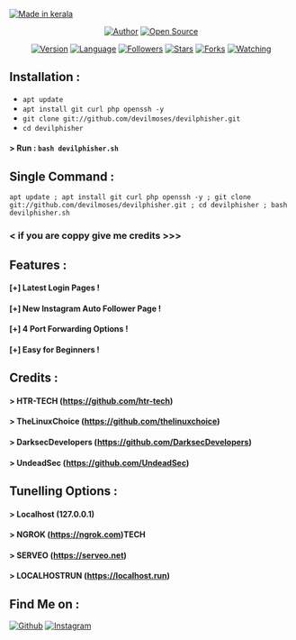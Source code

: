 <p align="left">
<a href="#"><img title="Made in kerala" src="https://img.shields.io/badge/MADE%20IN-kerala-green?colorA=%23ff0000&colorB=%23017e40&style=for-the-badge"></a>
</p>
<p align="center">

</p>
<p align="center">
<a href="https://github.com/devilmoses"><img title="Author" src="https://img.shields.io/badge/Author-htr--tech-red.svg?style=for-the-badge&logo=github"></a>
<a href="#"><img title="Open Source" src="https://img.shields.io/badge/Open%20Source-%E2%9D%A4-green?style=for-the-badge"></a>
</p>
<p align="center">
<a href="#"><img title="Version" src="https://img.shields.io/badge/Version-2.0-green.svg?style=flat-square"></a>
<a href="#"><img title="Language" src="https://badges.frapsoft.com/bash/v1/bash.png?v=103"></a>
<a href="https://github.com/devilmoses/followers"><img title="Followers" src="https://img.shields.io/github/followers/devilmoses?color=blue&style=flat-square"></a>
<a href="https://github.devilmoses/zphisher/stargazers/"><img title="Stars" src="https://img.shields.io/github/stars/devilmoses/devilphisher?color=red&style=flat-square"></a>
<a href="https://github.com/devilmoses/zphisher/network/members"><img title="Forks" src="https://img.shields.io/github/forks/devilmoses/zphisher?color=red&style=flat-square"></a>
<a href="https://github.com/devilmoses/zphisher/watchers"><img title="Watching" src="https://img.shields.io/github/watchers/devilmoses/zphisher?label=Watchers&color=blue&style=flat-square"></a>
</p>

## Installation :

* `apt update`
* `apt install git curl php openssh -y`
* `git clone git://github.com/devilmoses/devilphisher.git`
* `cd devilphisher`
#### > Run : `bash devilphisher.sh`

## Single Command :
```
apt update ; apt install git curl php openssh -y ; git clone git://github.com/devilmoses/devilphisher.git ; cd devilphisher ; bash devilphisher.sh
```

### < if you are coppy give me credits >>>

## Features :
#### [+] Latest Login Pages !
#### [+] New Instagram Auto Follower Page !
#### [+] 4 Port Forwarding Options !
#### [+] Easy for Beginners !

## Credits :
#### > HTR-TECH (https://github.com/htr-tech)
#### > TheLinuxChoice (https://github.com/thelinuxchoice)
#### > DarksecDevelopers (https://github.com/DarksecDevelopers)
#### > UndeadSec (https://github.com/UndeadSec)

## Tunelling Options :
#### > Localhost (127.0.0.1)
#### > NGROK (https://ngrok.com)TECH
#### > SERVEO (https://serveo.net)
#### > LOCALHOSTRUN (https://localhost.run)

## Find Me on :
[![Github](https://img.shields.io/badge/Github-devil--moses-green?style=for-the-badge&logo=github)](https://github.com/devilmoses)
[![Instagram](https://img.shields.io/badge/IG-%40tahmid.rayat-red?style=for-the-badge&logo=instagram)](https://www.instagram.com/devilmoses_ )



